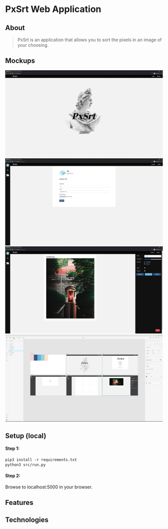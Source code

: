 # PxSrt Web Application

## About
> PxSrt is an application that allows you to sort the pixels in an image of your choosing. 

## Mockups
![Mock Landing Page](src/pxsrt/static/img/mocks/mock-landing.jpg)
![Mock Account Page](src/pxsrt/static/img/mocks/mock-account.jpg)
![Mock Sort](src/pxsrt/static/img/mocks/mock-sort.jpg)
![Mock Design (Adobe XD)](src/pxsrt/static/img/mocks/mock-design.jpg)

## Setup (local)
#### Step 1:
```
pip3 install -r requirements.txt
python3 src/run.py
```
#### Step 2:
Browse to localhost:5000 in your browser.

## Features

## Technologies
